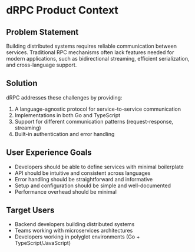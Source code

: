 # dRPC Product Context

## Problem Statement

Building distributed systems requires reliable communication between services. Traditional RPC mechanisms often lack features needed for modern applications, such as bidirectional streaming, efficient serialization, and cross-language support.

## Solution

dRPC addresses these challenges by providing:

1. A language-agnostic protocol for service-to-service communication
2. Implementations in both Go and TypeScript
3. Support for different communication patterns (request-response, streaming)
4. Built-in authentication and error handling

## User Experience Goals

- Developers should be able to define services with minimal boilerplate
- API should be intuitive and consistent across languages
- Error handling should be straightforward and informative
- Setup and configuration should be simple and well-documented
- Performance overhead should be minimal

## Target Users

- Backend developers building distributed systems
- Teams working with microservices architectures
- Developers working in polyglot environments (Go + TypeScript/JavaScript)
